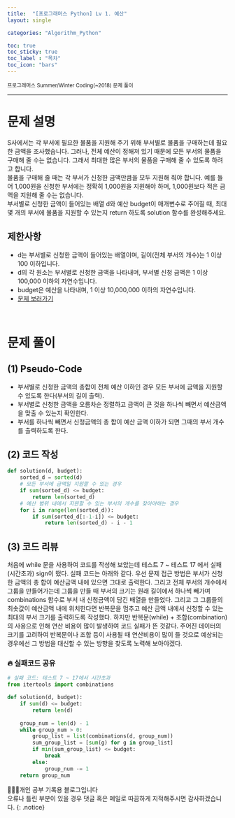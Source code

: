 ```yaml
---
title:  "[프로그래머스 Python] Lv 1. 예산"
layout: single

categories: "Algorithm_Python"

toc: true
toc_sticky: true
toc_label : "목차"
toc_icon: "bars"
---
```


<small>프로그래머스 Summer/Winter Coding(~2018) 문제 풀이</small>

***

# 문제 설명
S사에서는 각 부서에 필요한 물품을 지원해 주기 위해 부서별로 물품을 구매하는데 필요한 금액을 조사했습니다. 그러나, 전체 예산이 정해져 있기 때문에 모든 부서의 물품을 구매해 줄 수는 없습니다. 그래서 최대한 많은 부서의 물품을 구매해 줄 수 있도록 하려고 합니다.<br>
물품을 구매해 줄 때는 각 부서가 신청한 금액만큼을 모두 지원해 줘야 합니다. 예를 들어 1,000원을 신청한 부서에는 정확히 1,000원을 지원해야 하며, 1,000원보다 적은 금액을 지원해 줄 수는 없습니다.<br>
부서별로 신청한 금액이 들어있는 배열 d와 예산 budget이 매개변수로 주어질 때, 최대 몇 개의 부서에 물품을 지원할 수 있는지 return 하도록 solution 함수를 완성해주세요.

## 제한사항
- d는 부서별로 신청한 금액이 들어있는 배열이며, 길이(전체 부서의 개수)는 1 이상 100 이하입니다.
- d의 각 원소는 부서별로 신청한 금액을 나타내며, 부서별 신청 금액은 1 이상 100,000 이하의 자연수입니다.
- budget은 예산을 나타내며, 1 이상 10,000,000 이하의 자연수입니다.
- [문제 보러가기](https://school.programmers.co.kr/learn/courses/30/lessons/12982)

<br>

# 문제 풀이
## (1) Pseudo-Code
- 부서별로 신청한 금액의 총합이 전체 예산 이하인 경우 모든 부서에 금액을 지원할 수 있도록 한다(부서의 길이 출력).
- 부서별로 신청한 금액을 오름차순 정렬하고 금액이 큰 것을 하나씩 빼면서 예산금액을 맞출 수 있는지 확인한다.
- 부서를 하나씩 빼면서 신청금액의 총 합이 예산 금액 이하가 되면 그때의 부서 개수를 출력하도록 한다.

## (2) 코드 작성
```python
def solution(d, budget):
    sorted_d = sorted(d)
    # 모든 부서에 금액일 지원할 수 있는 경우
    if sum(sorted_d) <= budget:
        return len(sorted_d)
    # 예산 범위 내에서 지원할 수 있는 부서의 개수를 찾아야하는 경우
    for i in range(len(sorted_d)):
        if sum(sorted_d[:-1-i]) <= budget:
            return len(sorted_d) - i - 1
```

## (3) 코드 리뷰
처음에 while 문을 사용하여 코드를 작성해 보았는데 테스트 7 ~ 테스트 17 에서 실패(시간초과) sign이 떴다. 실패 코드는 아래와 같다. 우선 문제 접근 방법은 부서가 신청한 금액의 총 합이 예산금액 내에 있으면 그대로 출력한다. 그리고 전체 부서의 개수에서 그룹을 만들어가는데 그룹을 만들 때 부서의 크기는 원래 길이에서 하나씩 빼가며 combinations 함수로 부서 내 신청금액이 담긴 배열을 만들었다. 그리고 그 그룹들의 최솟값이 예산금액 내에 위치한다면 반복문을 멈추고 예산 금액 내에서 신청할 수 있는 최대의 부서 크기를 출력하도록 작성했다. 하지만 반복문(while) + 조합(combination) 의 사용으로 인해 연산 비용이 많이 발생하여 코드 실패가 뜬 것같다. 주어진 데이터의 크기를 고려하여 반복문이나 조합 등이 사용될 때 연산비용이 많이 들 것으로 예상되는 경우에선 그 방법을 대신할 수 있는 방향을 찾도록 노력해 보아야겠다.

### 🔥 실패코드 공유
```python
# 실패 코드: 테스트 7 ~ 17에서 시간초과
from itertools import combinations

def solution(d, budget):
    if sum(d) <= budget:
        return len(d)
    
    group_num = len(d) - 1
    while group_num > 0:
        group_list = list(combinations(d, group_num))
        sum_group_list = [sum(g) for g in group_list]
        if min(sum_group_list) <= budget:
            break
        else:
            group_num -= 1
    return group_num
```

👩🏻‍💻개인 공부 기록용 블로그입니다
<br>오류나 틀린 부분이 있을 경우 댓글 혹은 메일로 따끔하게 지적해주시면 감사하겠습니다.
{: .notice}